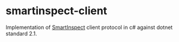 # smartinspect-client
Implementation of [SmartInspect](https://www.gurock.com/smartinspect) client protocol in c# against dotnet standard 2.1.


